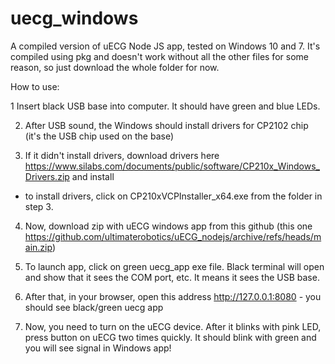 # uecg_windows
A compiled version of uECG Node JS app, tested on Windows 10 and 7.
It's compiled using pkg and doesn't work without all the other files for some reason, so just download the whole folder for now.

How to use:

1 Insert black USB base into computer. It should have green and blue LEDs.

2. After USB sound, the Windows should install drivers for CP2102 chip (it's the USB chip used on the base)

3. If it didn't install drivers, download drivers here https://www.silabs.com/documents/public/software/CP210x_Windows_Drivers.zip and install
 - to install drivers, click on CP210xVCPInstaller_x64.exe from the folder in step 3.
 
4. Now, download zip with uECG windows app from this github (this one https://github.com/ultimaterobotics/uECG_nodejs/archive/refs/heads/main.zip)

5. To launch app, click on green uecg_app exe file. Black terminal will open and show that it sees the COM port, etc. It means it sees the USB base.

6. After that, in your browser, open this address http://127.0.0.1:8080 - you should see black/green uecg app

7. Now, you need to turn on the uECG device. After it blinks with pink LED, press button on uECG two times quickly. It should blink with green and you will see signal in Windows app!
